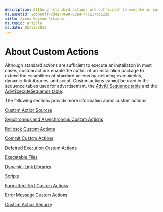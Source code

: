 ```yaml
---
description: Although standard actions are sufficient to execute an installation in most cases, custom actions enable the author of an installation package to extend the capabilities of standard actions by including executables, dynamic-link libraries, and script.
ms.assetid: 2cbb60ff-dd41-4699-82a4-77b217dc1228
title: About Custom Actions
ms.topic: article
ms.date: 05/31/2018
---
```


# About Custom Actions

Although standard actions are sufficient to execute an installation in most cases, custom actions enable the author of an installation package to extend the capabilities of standard actions by including executables, dynamic-link libraries, and script. Custom actions cannot be used in the sequence tables used for advertisement, the [AdvtUISequence table](advtuisequence-table.md) and the [AdvtExecuteSequence table](advtexecutesequence-table.md).

The following sections provide more information about custom actions.

[Custom Action Sources](custom-action-sources.md)

[Synchronous and Asynchronous Custom Actions](synchronous-and-asynchronous-custom-actions.md)

[Rollback Custom Actions](rollback-custom-actions.md)

[Commit Custom Actions](commit-custom-actions.md)

[Deferred Execution Custom Actions](deferred-execution-custom-actions.md)

[Executable Files](executable-files.md)

[Dynamic-Link Libraries](dynamic-link-libraries.md)

[Scripts](scripts.md)

[Formatted Text Custom Actions](formatted-text-custom-actions.md)

[Error Message Custom Actions](error-message-custom-actions.md)

[Custom Action Security](custom-action-security.md)

 

 



